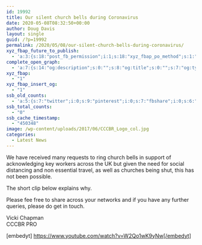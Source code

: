 ```yaml
---
id: 19992
title: Our silent church bells during Coronavirus
date: 2020-05-08T08:32:50+00:00
author: Doug Davis
layout: single
guid: /?p=19992
permalink: /2020/05/08/our-silent-church-bells-during-coronavirus/
xyz_fbap_future_to_publish:
  - 'a:3:{s:18:"post_fb_permission";i:1;s:18:"xyz_fbap_po_method";s:1:"2";s:16:"xyz_fbap_message";s:62:"News item added to the CCCBR website: {POST_TITLE} {PERMALINK}";}'
complete_open_graph:
  - 'a:7:{s:14:"og:description";s:0:"";s:8:"og:title";s:0:"";s:7:"og:type";s:0:"";s:12:"twitter:card";s:7:"summary";s:15:"twitter:creator";s:0:"";s:19:"twitter:description";s:0:"";s:8:"og:image";s:5:"10446";}'
xyz_fbap:
  - "1"
xyz_fbap_insert_og:
  - "1"
ssb_old_counts:
  - 'a:5:{s:7:"twitter";i:0;s:9:"pinterest";i:0;s:7:"fbshare";i:0;s:6:"reddit";i:0;s:6:"tumblr";N;}'
ssb_total_counts:
  - "0"
ssb_cache_timestamp:
  - "450348"
image: /wp-content/uploads/2017/06/CCCBR_Logo_col.jpg
categories:
  - Latest News
---
```

We have received many requests to ring church bells in support of acknowledging key workers across the UK but given the need for social distancing and non essential travel, as well as churches being shut, this has not been possible.

The short clip below explains why.

Please fee free to share across your networks and if you have any further queries, please do get in touch.

Vicki Chapman  
CCCBR PRO

[embedyt] https://www.youtube.com/watch?v=W2Qo1wK9yNw[/embedyt]
